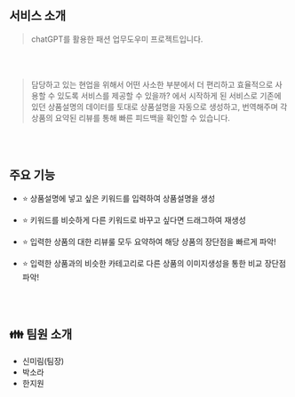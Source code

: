 
## 서비스 소개



> chatGPT를 활용한 패션 업무도우미 프로젝트입니다.<br/>


<br/>
<br/>

> 담당하고 있는 현업을 위해서 어떤 사소한 부분에서 더 편리하고 효율적으로 사용할 수 있도록 서비스를 제공할 수 있을까? 에서 시작하게 된 서비스로 기존에 있던 상품설명의 데이터를 토대로
> 상품설명을 자동으로 생성하고, 번역해주며 각 상품의 요약된 리뷰를 통해 빠른 피드백을 확인할 수 있습니다. <br/>


<br/>
<br/>

## 주요 기능

- ⭐ 상품설명에 넣고 싶은 키워드를 입력하여 상품설명을 생성
- ⭐ 키워드를 비슷하게 다른 키워드로 바꾸고 싶다면 드래그하여 재생성

- ⭐ 입력한 상품의 대한 리뷰룰 모두 요약하여 해당 상품의 장단점을 빠르게 파악!

- ⭐ 입력한 상품과의 비슷한 카테고리로 다른 상품의 이미지생성을 통한 비교 장단점 파악!
<br/>
<br/>



## 👪 팀원 소개

- 신미림(팀장)
- 박소라
- 한지원


